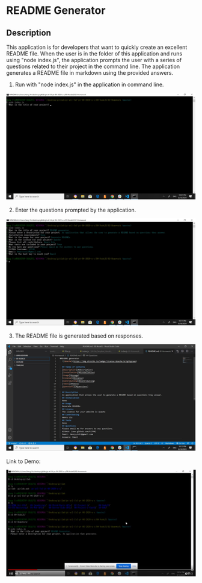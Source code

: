 # README Generator

## Description
This application is for developers that want to quickly create an excellent README file. When the user is in the folder of this application and runs using "node index.js", the application prompts the user with a series of questions related to their project in the command line. The application generates a README file in markdown using the provided answers.

1. Run with "node index.js" in the application in command line.

![Screenshot1](screenshot1.jpg)

2. Enter the questions prompted by the application.

![Screenshot2](screenshot2.jpg)

3. The README file is generated based on responses.

![Screenshot3](screenshot3.jpg)

Link to Demo:

[![Video Link](video-screenshot.jpg)](https://youtu.be/8xKK9AYVUMI)
